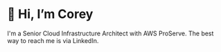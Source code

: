 # 👋 Hi, I’m Corey

I'm a Senior Cloud Infrastructure Architect with AWS ProServe.
The best way to reach me is via LinkedIn.
